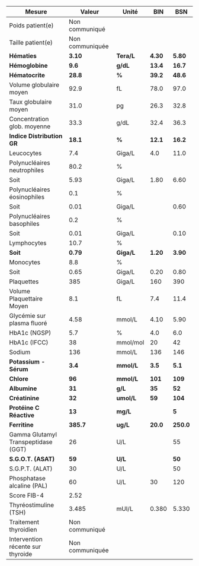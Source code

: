 |               Mesure              |     Valeur    |   Unité  |   BIN  |   BSN   |
|-----------------------------------|---------------|----------|--------|---------|
|          Poids patient(e)         | Non communiqué|          |        |         |
|         Taille patient(e)         |Non communiquée|          |        |         |
|            **Hématies**           |    **3.10**   |**Tera/L**|**4.30**| **5.80**|
|          **Hémoglobine**          |    **9.6**    | **g/dL** |**13.4**| **16.7**|
|          **Hématocrite**          |    **28.8**   |   **%**  |**39.2**| **48.6**|
|      Volume globulaire moyen      |      92.9     |    fL    |  78.0  |   97.0  |
|       Taux globulaire moyen       |      31.0     |    pg    |  26.3  |   32.8  |
|    Concentration glob. moyenne    |      33.3     |   g/dL   |  32.4  |   36.3  |
|     **Indice Distribution GR**    |    **18.1**   |   **%**  |**12.1**| **16.2**|
|             Leucocytes            |      7.4      |  Giga/L  |   4.0  |   11.0  |
|    Polynucléaires neutrophiles    |      80.2     |     %    |        |         |
|                Soit               |      5.93     |  Giga/L  |  1.80  |   6.60  |
|    Polynucléaires éosinophiles    |      0.1      |     %    |        |         |
|                Soit               |      0.01     |  Giga/L  |        |   0.60  |
|     Polynucléaires basophiles     |      0.2      |     %    |        |         |
|                Soit               |      0.01     |  Giga/L  |        |   0.10  |
|            Lymphocytes            |      10.7     |     %    |        |         |
|              **Soit**             |    **0.79**   |**Giga/L**|**1.20**| **3.90**|
|             Monocytes             |      8.8      |     %    |        |         |
|                Soit               |      0.65     |  Giga/L  |  0.20  |   0.80  |
|             Plaquettes            |      385      |  Giga/L  |   160  |   390   |
|     Volume Plaquettaire Moyen     |      8.1      |    fL    |   7.4  |   11.4  |
|     Glycémie sur plasma fluoré    |      4.58     |  mmol/L  |  4.10  |   5.90  |
|           HbA1c  (NGSP)           |      5.7      |     %    |   4.0  |   6.0   |
|           HbA1c  (IFCC)           |       38      | mmol/mol |   20   |    42   |
|               Sodium              |      136      |  mmol/L  |   136  |   146   |
|       **Potassium - Sérum**       |    **3.4**    |**mmol/L**| **3.5**| **5.1** |
|             **Chlore**            |     **96**    |**mmol/L**| **101**| **109** |
|            **Albumine**           |     **31**    |  **g/L** | **35** |  **52** |
|           **Créatinine**          |     **32**    |**umol/L**| **59** | **104** |
|      **Protéine C Réactive**      |     **13**    | **mg/L** |        |  **5**  |
|           **Ferritine**           |   **385.7**   | **ug/L** |**20.0**|**250.0**|
|Gamma Glutamyl Transpeptidase (GGT)|       26      |    U/L   |        |    55   |
|        **S.G.O.T. (ASAT)**        |     **59**    |  **U/L** |        |  **50** |
|          S.G.P.T. (ALAT)          |       30      |    U/L   |        |    50   |
|     Phosphatase alcaline (PAL)    |       60      |    U/L   |   30   |   120   |
|            Score FIB-4            |      2.52     |          |        |         |
|       Thyréostimuline (TSH)       |     3.485     |   mUI/L  |  0.380 |  5.330  |
|       Traitement thyroidien       | Non communiqué|          |        |         |
| Intervention récente sur thyroide |Non communiquée|          |        |         |